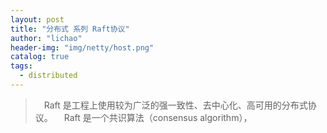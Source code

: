 ```yaml
---
layout: post
title: "分布式 系列 Raft协议"
author: "lichao"
header-img: "img/netty/host.png"
catalog: true
tags:
  - distributed
---
```


>  Raft 是工程上使用较为广泛的强一致性、去中心化、高可用的分布式协议。  Raft 是一个共识算法（consensus algorithm），



